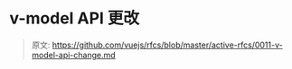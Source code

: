 # v-model API 更改

> 原文: <https://github.com/vuejs/rfcs/blob/master/active-rfcs/0011-v-model-api-change.md>